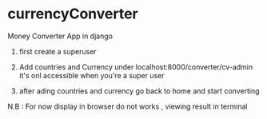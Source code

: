 # currencyConverter
Money Converter App in django

1. first create a superuser

2. Add countries and Currency under localhost:8000/converter/cv-admin
    it's onl accessible when you're a super user

3. after ading countries and currency go back to home and start converting

N.B :  For now display in browser do not works , viewing result in terminal

